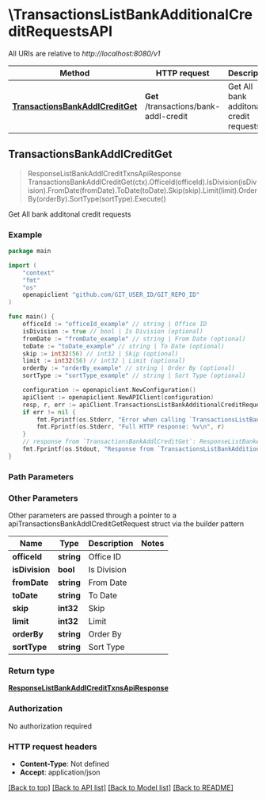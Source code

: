 # \TransactionsListBankAdditionalCreditRequestsAPI

All URIs are relative to *http://localhost:8080/v1*

Method | HTTP request | Description
------------- | ------------- | -------------
[**TransactionsBankAddlCreditGet**](TransactionsListBankAdditionalCreditRequestsAPI.md#TransactionsBankAddlCreditGet) | **Get** /transactions/bank-addl-credit | Get All bank additonal credit requests



## TransactionsBankAddlCreditGet

> ResponseListBankAddlCreditTxnsApiResponse TransactionsBankAddlCreditGet(ctx).OfficeId(officeId).IsDivision(isDivision).FromDate(fromDate).ToDate(toDate).Skip(skip).Limit(limit).OrderBy(orderBy).SortType(sortType).Execute()

Get All bank additonal credit requests



### Example

```go
package main

import (
	"context"
	"fmt"
	"os"
	openapiclient "github.com/GIT_USER_ID/GIT_REPO_ID"
)

func main() {
	officeId := "officeId_example" // string | Office ID
	isDivision := true // bool | Is Division (optional)
	fromDate := "fromDate_example" // string | From Date (optional)
	toDate := "toDate_example" // string | To Date (optional)
	skip := int32(56) // int32 | Skip (optional)
	limit := int32(56) // int32 | Limit (optional)
	orderBy := "orderBy_example" // string | Order By (optional)
	sortType := "sortType_example" // string | Sort Type (optional)

	configuration := openapiclient.NewConfiguration()
	apiClient := openapiclient.NewAPIClient(configuration)
	resp, r, err := apiClient.TransactionsListBankAdditionalCreditRequestsAPI.TransactionsBankAddlCreditGet(context.Background()).OfficeId(officeId).IsDivision(isDivision).FromDate(fromDate).ToDate(toDate).Skip(skip).Limit(limit).OrderBy(orderBy).SortType(sortType).Execute()
	if err != nil {
		fmt.Fprintf(os.Stderr, "Error when calling `TransactionsListBankAdditionalCreditRequestsAPI.TransactionsBankAddlCreditGet``: %v\n", err)
		fmt.Fprintf(os.Stderr, "Full HTTP response: %v\n", r)
	}
	// response from `TransactionsBankAddlCreditGet`: ResponseListBankAddlCreditTxnsApiResponse
	fmt.Fprintf(os.Stdout, "Response from `TransactionsListBankAdditionalCreditRequestsAPI.TransactionsBankAddlCreditGet`: %v\n", resp)
}
```

### Path Parameters



### Other Parameters

Other parameters are passed through a pointer to a apiTransactionsBankAddlCreditGetRequest struct via the builder pattern


Name | Type | Description  | Notes
------------- | ------------- | ------------- | -------------
 **officeId** | **string** | Office ID | 
 **isDivision** | **bool** | Is Division | 
 **fromDate** | **string** | From Date | 
 **toDate** | **string** | To Date | 
 **skip** | **int32** | Skip | 
 **limit** | **int32** | Limit | 
 **orderBy** | **string** | Order By | 
 **sortType** | **string** | Sort Type | 

### Return type

[**ResponseListBankAddlCreditTxnsApiResponse**](ResponseListBankAddlCreditTxnsApiResponse.md)

### Authorization

No authorization required

### HTTP request headers

- **Content-Type**: Not defined
- **Accept**: application/json

[[Back to top]](#) [[Back to API list]](../README.md#documentation-for-api-endpoints)
[[Back to Model list]](../README.md#documentation-for-models)
[[Back to README]](../README.md)

